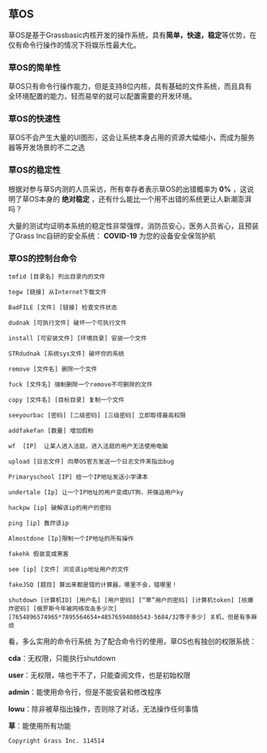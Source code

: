## 草OS
草OS是基于Grassbasic内核开发的操作系统，具有**简单，快速，稳定**等优势，在仅有命令行操作的情况下将娱乐性最大化。

### 草OS的简单性
草OS只有命令行操作能力，但是支持8位内核，具有基础的文件系统，而且具有全环境配置的能力，轻而易举的就可以配置需要的开发环境。

### 草OS的快速性
草OS不会产生大量的UI图形，这会让系统本身占用的资源大幅缩小，而成为服务器等开发场景的不二之选

### 草OS的稳定性
根据对参与草S内测的人员采访，所有幸存者表示草OS的出错概率为 **0%** ，这说明了草OS本身的 **绝对稳定** ，还有什么能比一个用不出错的系统更让人新潮澎湃吗？

大量的测试均证明本系统的稳定性非常强悍，消防员安心，医务人员省心，且预装了Grass Inc自研的安全系统： **COVID-19** 为您的设备安全保驾护航

### 草OS的控制台命令
```
tmfid [目录名] 列出目录内的文件

tegw [链接] 从Internet下载文件

BadFILE [文件] [链接] 检查文件状态

dudnak [可执行文件] 破坏一个可执行文件

install [可安装文件] [环境目录] 安装一个文件

STRdudnak [系统sys文件] 破坏你的系统

remove [文件名] 删除一个文件

fuck [文件名] 强制删除一个remove不可删除的文件

copy [文件名] [目标目录] 复制一个文件

seeyourbac [密码] [二级密码] [三级密码] 立即取得最高权限

addfakefan [数量] 增加假粉

wf  [IP]  让某人进入法庭，进入法庭的用户无法使用电脑

upload [日志文件] 向草OS官方发送一个日志文件来指出bug

Primaryschool [IP] 给一个IP地址发送小学课本

undertale [Ip] 让一个IP地址的用户变成UT狗，并强迫用户ky

hackpw [ip] 破解该ip的用户的密码

ping [ip] 轰炸该ip

Almostdone [Ip]限制一个IP地址的所有操作

fakehk 假装变成黑客

see [ip] [文件] 浏览该ip地址用户的文件

fakeJSQ [题目] 算出来都是错的计算器，哪里不会，错哪里！

shutdown [计算机ID] [用户名] [用户密码] [“草”用户的密码] [计算机token] [核爆炸密码] [俄罗斯今年被网络攻击多少次] [7654896574965*7895564654+48576594086543-5684/32等于多少] 关机，但是有多麻烦
```

看，多么实用的命令行系统
为了配合命令行的使用，草OS也有独创的权限系统：

**cda**：无权限，只能执行shutdown

**user**：无权限，啥也干不了，只能查阅文件，也是初始权限

**admin**：能使用命令行，但是不能安装和修改程序

**lowu**：除非被草指出操作，否则除了对话，无法操作任何事情

**草**：能使用所有功能



```
Copyright Grass Inc. 114514
```





